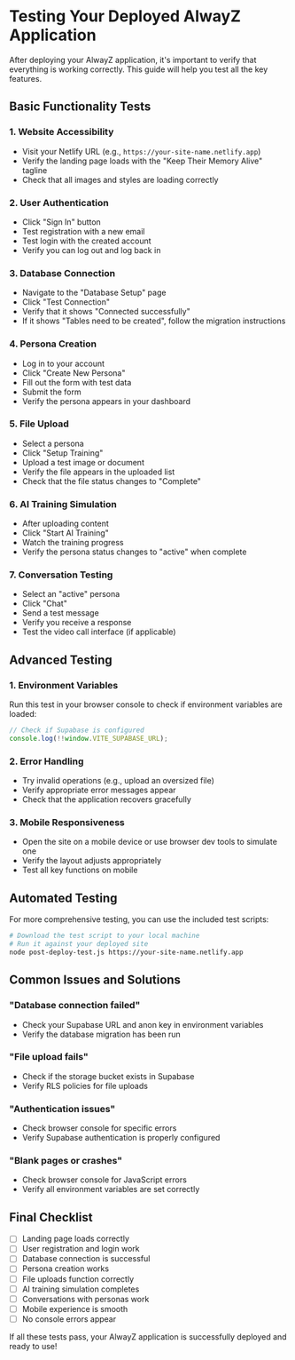 # Testing Your Deployed AlwayZ Application

After deploying your AlwayZ application, it's important to verify that everything is working correctly. This guide will help you test all the key features.

## Basic Functionality Tests

### 1. Website Accessibility
- Visit your Netlify URL (e.g., `https://your-site-name.netlify.app`)
- Verify the landing page loads with the "Keep Their Memory Alive" tagline
- Check that all images and styles are loading correctly

### 2. User Authentication
- Click "Sign In" button
- Test registration with a new email
- Test login with the created account
- Verify you can log out and log back in

### 3. Database Connection
- Navigate to the "Database Setup" page
- Click "Test Connection"
- Verify that it shows "Connected successfully"
- If it shows "Tables need to be created", follow the migration instructions

### 4. Persona Creation
- Log in to your account
- Click "Create New Persona"
- Fill out the form with test data
- Submit the form
- Verify the persona appears in your dashboard

### 5. File Upload
- Select a persona
- Click "Setup Training"
- Upload a test image or document
- Verify the file appears in the uploaded list
- Check that the file status changes to "Complete"

### 6. AI Training Simulation
- After uploading content
- Click "Start AI Training"
- Watch the training progress
- Verify the persona status changes to "active" when complete

### 7. Conversation Testing
- Select an "active" persona
- Click "Chat"
- Send a test message
- Verify you receive a response
- Test the video call interface (if applicable)

## Advanced Testing

### 1. Environment Variables
Run this test in your browser console to check if environment variables are loaded:

```javascript
// Check if Supabase is configured
console.log(!!window.VITE_SUPABASE_URL);
```

### 2. Error Handling
- Try invalid operations (e.g., upload an oversized file)
- Verify appropriate error messages appear
- Check that the application recovers gracefully

### 3. Mobile Responsiveness
- Open the site on a mobile device or use browser dev tools to simulate one
- Verify the layout adjusts appropriately
- Test all key functions on mobile

## Automated Testing

For more comprehensive testing, you can use the included test scripts:

```bash
# Download the test script to your local machine
# Run it against your deployed site
node post-deploy-test.js https://your-site-name.netlify.app
```

## Common Issues and Solutions

### "Database connection failed"
- Check your Supabase URL and anon key in environment variables
- Verify the database migration has been run

### "File upload fails"
- Check if the storage bucket exists in Supabase
- Verify RLS policies for file uploads

### "Authentication issues"
- Check browser console for specific errors
- Verify Supabase authentication is properly configured

### "Blank pages or crashes"
- Check browser console for JavaScript errors
- Verify all environment variables are set correctly

## Final Checklist

- [ ] Landing page loads correctly
- [ ] User registration and login work
- [ ] Database connection is successful
- [ ] Persona creation works
- [ ] File uploads function correctly
- [ ] AI training simulation completes
- [ ] Conversations with personas work
- [ ] Mobile experience is smooth
- [ ] No console errors appear

If all these tests pass, your AlwayZ application is successfully deployed and ready to use!